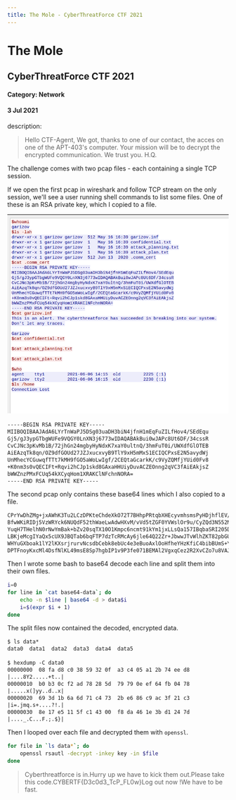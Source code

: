```yaml
---
title: The Mole - CyberThreatForce CTF 2021
---
```


# The Mole
## CyberThreatForce CTF 2021
#### Category: Network
#### 3 Jul 2021

description:

> Hello CTF-Agent,
We got, thanks to one of our contact, the acces on one of the APT-403's computer.
Your mission will be to decrypt the encrypted communication.
We trust you.
H.Q.

The challenge comes with two pcap files - each containing a single TCP session.

If we open the first pcap in wireshark and follow TCP stream on the only session, we'll see a user running shell commands to list some files. One of these is an RSA private key, which I copied to a file.

![tcp session](images/the-mole/pcap-1.png)

```
-----BEGIN RSA PRIVATE KEY-----
MIIBOQIBAAJAdA6LYrTnWaPJ5DSg03uaDH3biN4jfnH1mEqFuZILfHov4/SEdEqu
Gj5/gJ3ypGTbgWUFe9VQGY0LnXN3j6773wIDAQABAkBui0wJAPc8Ut6DF/34cssR
CvCJNc3pKvMb1B/72jhGn24mgbyHyNdxK7xaY0ultnQ/3hmFuT0i/UWXdfGlOTEB
AiEAzqTk8qn/OZ9dfGOUd27JZJxucxvyB9TlY9xH5mMxS1ECIQCPxsE2N5avydWj
UnMhecYCGuwqfTTt7kMH9fGO5aWoLwIgf/2CEQtaGcarkK/c9VyZQMfjYUid0Fv8
+K0nm3s0vQECIFt+Rqvi2hCJp1skd8GAxaHHUiyDuvACZEOnng2qVC3fAiEAkjsZ
bWWZnzPMxFCUq54kXCyqHom1XRAKClNFchnNORA=
-----END RSA PRIVATE KEY-----
```

The second pcap only contains these base64 lines which I also copied to a file.

```
CPrYwDhZMg+jxAWhK3Tu2LCzDPKteChdeXkO72T7BHhpPRtqbXHEcyvmhsmsPyHDjhflEV/BQwD42kYeO9EkfQ==
BfwWKiRIDj5VzWRYck6NUQdF52thWaeLwAdwHXvM/vVd5tZGF0YVWslOr9u/CyZQd3N552Mxtp4o9CaBaD657Q==
YuqH7THelhN0rNwYmBak+bZv20sqTX10O1Kmpc6ncmt91kYm1jxLLsQa157IBqbaSRI205D0/2LLPnoAkgCMGg==
LBKjeMcgIYaQx5cUX9JBQTab6bqFTP7dzTcRMcAy6jle64Q22Zr+JbwwJTvWlhZKT82pbGU/Ux/o2+L5bghhSA==
WHYuGXboak1lY2lKXsrjrurvNcsdbCebk8ebUc4e3eBuoAxlOoHfheYHzKfiC4bibBUmS+YLn5eA/kg/OWkh5w==
DPTFnoyKxcMl4DsfNlKL49msE8Sp7hgbIP1v9P3fe071BEMAl2VgxqCez2R2XvCZo7u8VAJFFmNNTfiO+MJdMw==
```

Then I wrote some bash to base64 decode each line and split them into their own files.

```bash
i=0
for line in `cat base64-data`; do
    echo -n $line | base64 -d > data$i
    i=$(expr $i + 1)
done
```

The split files now contained the decoded, encrypted data.

```
$ ls data*
data0  data1  data2  data3  data4  data5

$ hexdump -C data0
00000000  08 fa d8 c0 38 59 32 0f  a3 c4 05 a1 2b 74 ee d8  |....8Y2.....+t..|
00000010  b0 b3 0c f2 ad 78 28 5d  79 79 0e ef 64 fb 04 78  |.....x(]yy..d..x|
00000020  69 3d 1b 6a 6d 71 c4 73  2b e6 86 c9 ac 3f 21 c3  |i=.jmq.s+....?!.|
00000030  8e 17 e5 11 5f c1 43 00  f8 da 46 1e 3b d1 24 7d  |...._.C...F.;.$}|
```

Then I looped over each file and decrypted them with `openssl`.

```bash
for file in `ls data*`; do
    openssl rsautl -decrypt -inkey key -in $file
done
```

> Cyberthreatforce is in.Hurry up we have to kick them out.Please take this code.CYBERTF{D3c0d3_TcP_FL0w}Log out now !We have to be fast.
